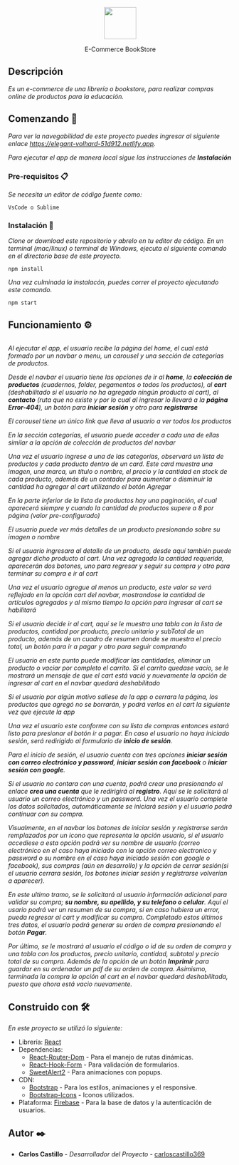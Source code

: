 <p align="center">
  <p align="center">
      <img src="/public/images/logo/logo.png" alt="" height="72">
  </p>
  <p align="center">
    E-Commerce BookStore
  </p>
</p>

## Descripción

_Es un e-commerce de una librería o bookstore, para realizar compras online de productos para la educación._

## Comenzando 🚀

_Para ver la navegabilidad de este proyecto puedes ingresar al siguiente enlace <https://elegant-volhard-51d912.netlify.app>._

_Para ejecutar el app de manera local sigue las instrucciones de **Instalación**_

### Pre-requisitos 📋

_Se necesita un editor de código fuente como:_

```
VsCode o Sublime
```

### Instalación 🔧

_Clone or download este repositorio y abrelo en tu editor de código. En un terminal (mac/linux) o terminal de Windows, ejecuta el siguiente comando en el directorio base de este proyecto._

```
npm install
```

_Una vez culminada la instalacón, puedes correr el proyecto ejecutando este comando._

```
npm start
```

## Funcionamiento ⚙️

<img src="/public/images/readmeImages/homePage.jpg" alt="">

_Al ejecutar el app, el usuario recibe la página del home, el cual está formado por un navbar o menu, un carousel y una sección de categorias de productos._

_Desde el navbar el usuario tiene las opciones de ir al **home**, la **colección de productos** (cuadernos, folder, pegamentos o todos los productos), al **cart** (deshabilitado si el usuario no ha agregado ningún producto al cart), al **contacto** (ruta que no existe y por lo cual al ingresar lo llevará a la **página Error-404**), un botón para **iniciar sesión** y otro para **registrarse**_

_El corousel tiene un único link que lleva al usuario a ver todos los productos_

_En la sección categorías, el usuario puede acceder a cada una de ellas similar a la opción de colección de productos del navbar_

_Una vez el usuario ingrese a una de las categorías, observará un lista de productos y cada producto dentro de un card. Este card muestra una imagen, una marca, un título o nombre, el precio y la cantidad en stock de cada producto, además de un contador para aumentar o disminuir la cantidad ha agregar al cart utilizando el botón Agregar_

_En la parte inferior de la lista de productos hay una paginación, el cual aparecerá siempre y cuando la cantidad de productos supere a 8 por página (valor pre-configurado)_

_El usuario puede ver más detalles de un producto presionando sobre su imagen o nombre_

_Si el usuario ingresara al detalle de un producto, desde aquí también puede agregar dicho producto al cart. Una vez agregada la cantidad requerida, aparecerán dos botones, uno para regresar y seguir su compra y otro para terminar su compra e ir al cart_

_Una vez el usuario agregue al menos un producto, este valor se verá reflejado en la opción cart del navbar, mostrandose la cantidad de artículos agregados y al mismo tiempo la opción para ingresar al cart se habilitará_

_Si el usuario decide ir al cart, aquí se le muestra una tabla con la lista de productos, cantidad por producto, precio unitario y subTotal de un producto, además de un cuadro de resumen donde se muestra el precio total, un botón para ir a pagar y otro para seguir comprando_

_El usuario en este punto puede modificar las cantidades, eliminar un producto o vaciar por completo el carrito. Si el carrito quedase vacío, se le mostrará un mensaje de que el cart está vació y nuevamente la opción de ingresar al cart en el navbar quedará deshabilitado_

_Si el usuario por algún motivo saliese de la app o cerrara la página, los productos que agregó no se borrarán, y podrá verlos en el cart la siguiente vez que ejecute la app_

_Una vez el usuario este conforme con su lista de compras entonces estará listo para presionar el botón ir a pagar. En caso el usuario no haya iniciado sesión, será redirigido al formulario de **inicio de sesión**._

_Para el inicio de sesión, el usuario cuenta con tres opciones **iniciar sesión con correo electrónico y password**, **iniciar sesión con facebook** o **iniciar sesión con google**._

_Si el usuario no contara con una cuenta, podrá crear una presionando el enlace **crea una cuenta** que le redirigirá al **registro**. Aquí se le solicitará al usuario un correo electrónico y un password. Una vez el usuario complete los datos solicitados, automáticamente se iniciará sesión y el usuario podrá continuar con su compra._

_Visualmente, en el navbar los botones de iniciar sesión y registrarse serán remplazados por un icono que representa la opción usuario, si el usuario accediese a esta opción podrá ver su nombre de usuario (correo electrónico en el caso haya iniciado con la opción correo electronico y password o su nombre en el caso haya iniciado sesión con google o facebook), sus compras (aún en desarrollo) y la opción de cerrar sesión(si el usuario cerrara sesión, los botones iniciar sesión y registrarse volverían a aparecer)._

_En este ultimo tramo, se le solicitará al usuario información adicional para validar su compra; **su nombre, su apellido, y su telefono o celular**. Aquí el usario podrá ver un resumen de su compra, si en caso hubiera un error, pueda regresar al cart y modificar su compra. Completado estos últimos tres datos, el usuario podrá generar su orden de compra presionando el botón **Pagar**._

_Por último, se le mostrará al usuario el código o id de su orden de compra y una tabla con los productos, precio unitario, cantidad, subtotal y precio total de su compra. Además de la opción de un botón **Imprimir** para guardar en su ordenador un pdf de su orden de compra. Asimismo, terminada la compra la opción al cart en el navbar quedará deshabilitada, puesto que ahora está vacio nuevamente._

## Construido con 🛠️

_En este proyecto se utilizó lo siguiente:_

* Librería: [React](https://es.reactjs.org/)
* Dependencias: 
    * [React-Router-Dom](https://reactrouter.com/) - Para el manejo de rutas dinámicas.
    * [React-Hook-Form](https://react-hook-form.com/) - Para validación de formularios.
    * [SweetAlert2](https://sweetalert2.github.io/) - Para animaciones con popups.
* CDN:
    * [Bootstrap](https://getbootstrap.com/) - Para los estilos, animaciones y el responsive.
    * [Bootstrap-Icons](https://icons.getbootstrap.com/) - Iconos utilizados.
* Plataforma: [Firebase](https://firebase.google.com/) - Para la base de datos y la autenticación de usuarios.

## Autor ✒️

* **Carlos Castillo** - *Desarrollador del Proyecto* - [carloscastillo369](https://github.com/carloscastillo369)